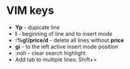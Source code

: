 VIM keys
=========

* **Yp** - dupicate line
* **I** - beginning of line and to insert mode 
* **:%g!/price/d** - delete all lines without **price**
* **gi** - to the left active insert mode position
* :noh - clear search highlight
* Add tab to multiple lines: Shift+>
